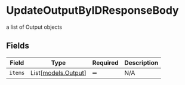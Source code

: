 # UpdateOutputByIDResponseBody

a list of Output objects


## Fields

| Field                                      | Type                                       | Required                                   | Description                                |
| ------------------------------------------ | ------------------------------------------ | ------------------------------------------ | ------------------------------------------ |
| `items`                                    | List[[models.Output](../models/output.md)] | :heavy_minus_sign:                         | N/A                                        |
